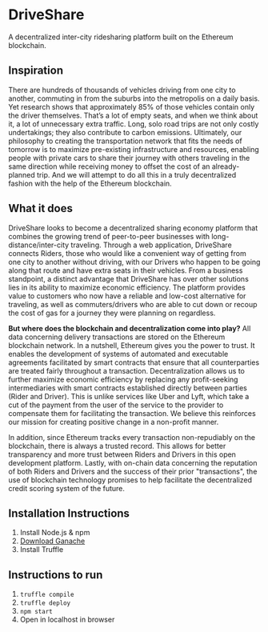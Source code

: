 # DriveShare
A decentralized inter-city ridesharing platform built on the Ethereum blockchain.


## Inspiration
There are hundreds of thousands of vehicles driving from one city to another, commuting in from the suburbs into the metropolis on a daily basis. Yet research shows that approximately 85% of those vehicles contain only the driver themselves. That’s a lot of empty seats, and when we think about it, a lot of unnecessary extra traffic. Long, solo road trips are not only costly undertakings; they also contribute to carbon emissions. Ultimately, our philosophy to creating the transportation network that fits the needs of tomorrow is to maximize pre-existing infrastructure and resources, enabling people with private cars to share their journey with others traveling in the same direction while receiving money to offset the cost of an already-planned trip. And we will attempt to do all this in a truly decentralized fashion with the help of the Ethereum blockchain.

## What it does
DriveShare looks to become a decentralized sharing economy platform that combines the growing trend of peer-to-peer businesses with long-distance/inter-city traveling. Through a web application, DriveShare connects Riders, those who would like a convenient way of getting from one city to another without driving, with our Drivers who happen to be going along that route and have extra seats in their vehicles. From a business standpoint, a distinct advantage that DriveShare has over other solutions lies in its ability to maximize economic efficiency. The platform provides value to customers who now have a reliable and low-cost alternative for traveling, as well as commuters/drivers who are able to cut down or recoup the cost of gas for a journey they were planning on regardless.

**But where does the blockchain and decentralization come into play?**
All data concerning delivery transactions are stored on the Ethereum blockchain network. In a nutshell, Ethereum gives you the power to trust. It enables the development of systems of automated and executable agreements facilitated by smart contracts that ensure that all counterparties are treated fairly throughout a transaction. Decentralization allows us to further maximize economic efficiency by replacing any profit-seeking intermediaries with smart contracts established directly between parties (Rider and Driver). This is unlike services like Uber and Lyft, which take a cut of the payment from the user of the service to the provider to compensate them for facilitating the transaction. We believe this reinforces our mission for creating positive change in a non-profit manner.

In addition, since Ethereum tracks every transaction non-repudiably on the blockchain, there is always a trusted record. This allows for better transparency and more trust between Riders and Drivers in this open development platform. Lastly, with on-chain data concerning the reputation of both Riders and Drivers and the success of their prior "transactions", the use of blockchain technology promises to help facilitate the decentralized credit scoring system of the future.

## Installation Instructions
1. Install Node.js & npm
2. [Download Ganache](http://truffleframework.com/ganache/)
3. Install Truffle

## Instructions to run
1. `truffle compile`
2. `truffle deploy`
3. `npm start`
4. Open in localhost in browser
